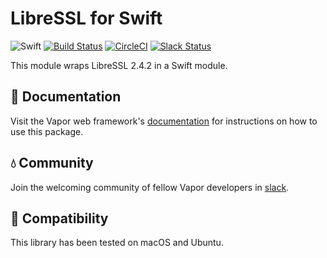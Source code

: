 # LibreSSL for Swift

![Swift](http://img.shields.io/badge/swift-3.0-brightgreen.svg)
[![Build Status](https://travis-ci.org/vapor/clibressl.svg?branch=master)](https://travis-ci.org/vapor/clibressl)
[![CircleCI](https://circleci.com/gh/vapor/clibressl.svg?style=shield)](https://circleci.com/gh/vapor/clibressl)
[![Slack Status](http://vapor.team/badge.svg)](http://vapor.team)

This module wraps LibreSSL 2.4.2 in a Swift module.

## 📖 Documentation

Visit the Vapor web framework's [documentation](http://docs.vapor.codes) for instructions on how to use this package.

## 💧 Community

Join the welcoming community of fellow Vapor developers in [slack](http://vapor.team).

## 🔧 Compatibility

This library has been tested on macOS and Ubuntu.
